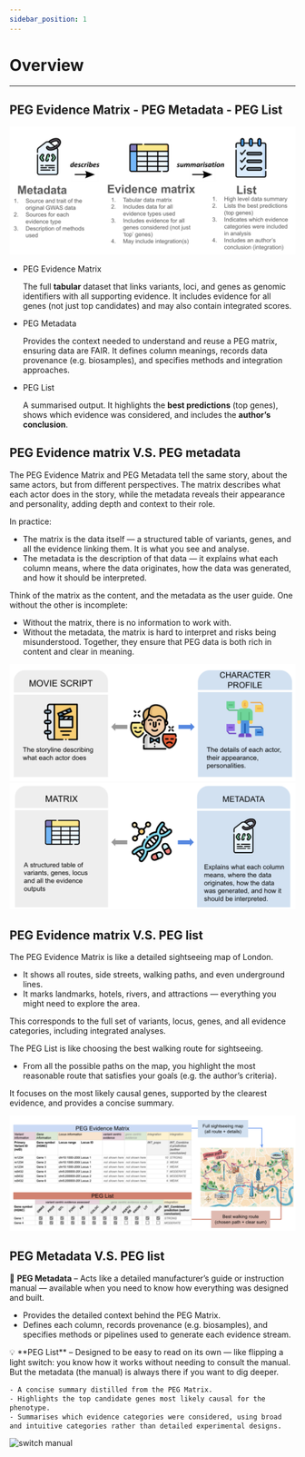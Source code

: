 ```yaml
---
sidebar_position: 1
---
```


# Overview
---

## PEG Evidence Matrix - PEG Metadata - PEG List

![PEG overview](./img/matrix-meta-list.png)

- PEG Evidence Matrix

  The full **tabular** dataset that links variants, loci, and genes as genomic identifiers with all supporting evidence. It includes evidence for all genes (not just top candidates) and may also contain integrated scores.

- PEG Metadata
  
  Provides the context needed to understand and reuse a PEG matrix, ensuring data are FAIR. It defines column meanings, records data provenance (e.g. biosamples), and specifies methods and integration approaches.

- PEG List

  A summarised output. It highlights the **best predictions** (top genes), shows which evidence was considered, and includes the **author’s conclusion**.

## PEG Evidence matrix V.S. PEG metadata

The PEG Evidence Matrix and PEG Metadata tell the same story, about the same actors, but from different perspectives. The matrix describes what each actor does in the story, while the metadata reveals their appearance and personality, adding depth and context to their role.

In practice:

* The matrix is the data itself — a structured table of variants, genes, and all the evidence linking them. It is what you see and analyse.
* The metadata is the description of that data — it explains what each column means, where the data originates, how the data was generated, and how it should be interpreted.

Think of the matrix as the content, and the metadata as the user guide. One without the other is incomplete:
- Without the matrix, there is no information to work with.
- Without the metadata, the matrix is hard to interpret and risks being misunderstood.
Together, they ensure that PEG data is both rich in content and clear in meaning.

![movie actors analogue](./img/movie.png)
![matrix and metadata](./img/matrix-metadata.png)

## PEG Evidence matrix V.S. PEG list

The PEG Evidence Matrix is like a detailed sightseeing map of London.
- It shows all routes, side streets, walking paths, and even underground lines.
- It marks landmarks, hotels, rivers, and attractions — everything you might need to explore the area.

This corresponds to the full set of variants, locus, genes, and all evidence categories, including integrated analyses.

The PEG List is like choosing the best walking route for sightseeing.

- From all the possible paths on the map, you highlight the most reasonable route that satisfies your goals (e.g. the author’s criteria).

It focuses on the most likely causal genes, supported by the clearest evidence, and provides a concise summary.

![peg matrix analogy](./img/peg-list-analogy.png)

## PEG Metadata V.S. PEG list

📖 **PEG Metadata** – Acts like a detailed manufacturer’s guide or instruction manual — available when you need to know how everything was designed and built.

- Provides the detailed context behind the PEG Matrix.  
- Defines each column, records provenance (e.g. biosamples), and specifies methods or pipelines used to generate each evidence stream.  

<div style={{ display: "flex", alignItems: "flex-start", gap: "0.5rem" }}>

  <div style={{ flex: 1 }}>
    💡 **PEG List** – Designed to be easy to read on its own — like flipping a light switch: you know how it works without needing to consult the manual. But the metadata (the manual) is always there if you want to dig deeper.  

    - A concise summary distilled from the PEG Matrix.  
    - Highlights the top candidate genes most likely causal for the phenotype.  
    - Summarises which evidence categories were considered, using broad and intuitive categories rather than detailed experimental designs.  
  </div>

  <div style={{ flex: "0 0 180px", marginTop: "0.0rem" }}>
    <img src="/img/light-switch.png" alt="switch manual" style={{ maxWidth: "100%", margin: 0 }} />
  </div>

</div>
